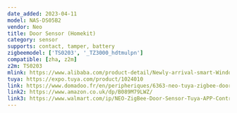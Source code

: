 ```yaml
---
date_added: 2023-04-11
model: NAS-DS05B2
vendor: Neo
title: Door Sensor (Homekit)
category: sensor
supports: contact, tamper, battery
zigbeemodel: ['TS0203', '_TZ3000_hdtmulpn']
compatible: [zha, z2m]
z2m: TS0203
mlink: https://www.alibaba.com/product-detail/Newly-arrival-smart-Window-sensor-detector_1600647683222.html
tuya: https://expo.tuya.com/product/1024010
link: https://www.domadoo.fr/en/peripheriques/6363-neo-tuya-zigbee-door-or-window-sensor-2x-aa-battery.html
link2: https://www.amazon.co.uk/dp/B089M79LWZ/
link3: https://www.walmart.com/ip/NEO-ZigBee-Door-Sensor-Tuya-APP-Control-Door-Window-Opening-Alarm-Sensor-Magnetic-Switch-Wireless-Detector-Smart-Home/724440204
---
```


